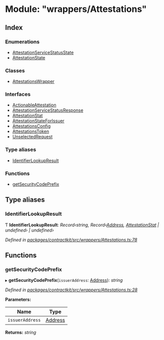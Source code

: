 # Module: "wrappers/Attestations"

## Index

### Enumerations

* [AttestationServiceStatusState](../enums/_wrappers_attestations_.attestationservicestatusstate.md)
* [AttestationState](../enums/_wrappers_attestations_.attestationstate.md)

### Classes

* [AttestationsWrapper](../classes/_wrappers_attestations_.attestationswrapper.md)

### Interfaces

* [ActionableAttestation](../interfaces/_wrappers_attestations_.actionableattestation.md)
* [AttestationServiceStatusResponse](../interfaces/_wrappers_attestations_.attestationservicestatusresponse.md)
* [AttestationStat](../interfaces/_wrappers_attestations_.attestationstat.md)
* [AttestationStateForIssuer](../interfaces/_wrappers_attestations_.attestationstateforissuer.md)
* [AttestationsConfig](../interfaces/_wrappers_attestations_.attestationsconfig.md)
* [AttestationsToken](../interfaces/_wrappers_attestations_.attestationstoken.md)
* [UnselectedRequest](../interfaces/_wrappers_attestations_.unselectedrequest.md)

### Type aliases

* [IdentifierLookupResult](_wrappers_attestations_.md#identifierlookupresult)

### Functions

* [getSecurityCodePrefix](_wrappers_attestations_.md#getsecuritycodeprefix)

## Type aliases

###  IdentifierLookupResult

Ƭ **IdentifierLookupResult**: *Record‹string, Record‹[Address](_base_.md#address), [AttestationStat](../interfaces/_wrappers_attestations_.attestationstat.md) | undefined› | undefined›*

*Defined in [packages/contractkit/src/wrappers/Attestations.ts:78](https://github.com/celo-org/celo-monorepo/blob/master/packages/contractkit/src/wrappers/Attestations.ts#L78)*

## Functions

###  getSecurityCodePrefix

▸ **getSecurityCodePrefix**(`issuerAddress`: [Address](_base_.md#address)): *string*

*Defined in [packages/contractkit/src/wrappers/Attestations.ts:28](https://github.com/celo-org/celo-monorepo/blob/master/packages/contractkit/src/wrappers/Attestations.ts#L28)*

**Parameters:**

Name | Type |
------ | ------ |
`issuerAddress` | [Address](_base_.md#address) |

**Returns:** *string*
